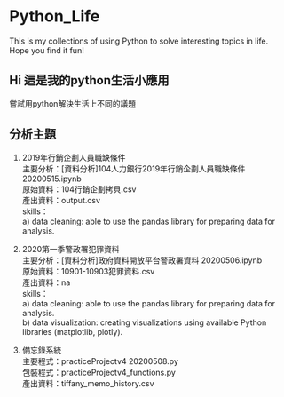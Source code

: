 # Python_Life
This is my collections of using Python to solve interesting topics in life. Hope you find it fun!

## Hi 這是我的python生活小應用
嘗試用python解決生活上不同的議題 

## 分析主題
1. 2019年行銷企劃人員職缺條件 <br>
主要分析：[資料分析]104人力銀行2019年行銷企劃人員職缺條件 20200515.ipynb <br>
原始資料：104行銷企劃拷貝.csv <br>
產出資料：output.csv <br>
skills：<br>
a) data cleaning: able to use the pandas library for preparing data for analysis.

2. 2020第一季警政署犯罪資料<br>
主要分析：[資料分析]政府資料開放平台警政署資料 20200506.ipynb <br>
原始資料：10901-10903犯罪資料.csv <br>
產出資料：na <br>
skills：<br>
a) data cleaning: able to use the pandas library for preparing data for analysis.<br>
b) data visualization: creating visualizations using available Python libraries (matplotlib, plotly).

3. 備忘錄系統<br>
主要程式：practiceProjectv4 20200508.py <br>
包裝程式：practiceProjectv4_functions.py <br>
產出資料：tiffany_memo_history.csv
